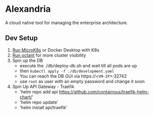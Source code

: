 # Alexandria

A cloud native tool for managing the enterprise architecture.

## Dev Setup
1. [Run MicroK8s](/docs/devenv/README.md) or Docker Desktop with K8s 
2. [Run octant](https://github.com/vmware-tanzu/octant) for more cluster visibility
3. Spin up the DB
    * execute the ./db/deploy-db.sh and wait till all pods are up
    * then `kubectl apply -f ./db/development.yaml`
    * You can reach the DB GUI via https://<`VM-IP`>:32742
    * use `root` as user with an empty password and change it soon
4. Spin Up API Gateway - Traefik
    *  'helm repo add api https://github.com/containous/traefik-helm-chart/'
    *  'helm repo update' 
    *  'helm install api/traefik'

